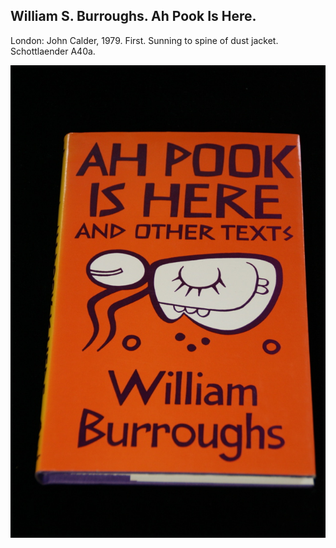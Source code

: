 ## William S. Burroughs. Ah Pook Is Here.

London: John Calder, 1979. First. Sunning to spine of dust jacket. Schottlaender A40a.

![Ah Pook Is Here](../assets/images/ah-pook-is-here-1.jpg)
